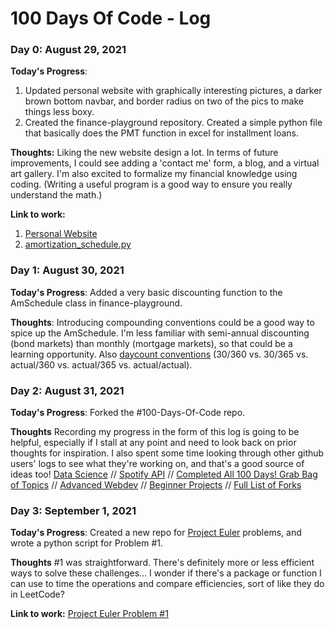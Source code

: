 # 100 Days Of Code - Log

### Day 0: August 29, 2021

**Today's Progress**: 
1. Updated personal website with graphically interesting pictures, a darker brown bottom navbar, and border radius on two of the pics to make things less boxy.
2. Created the finance-playground repository. Created a simple python file that basically does the PMT function in excel for installment loans.

**Thoughts:** Liking the new website design a lot. In terms of future improvements, I could see adding a 'contact me' form, a blog, and a virtual art gallery. I'm also excited to formalize my financial knowledge using coding. (Writing a useful program is a good way to ensure you really understand the math.)

**Link to work:** 
1. [Personal Website](https://lenaerickson.com/)
2. [amortization_schedule.py](https://github.com/lecerick/finance-playground/blob/main/amortization_schedule.py)

### Day 1: August 30, 2021

**Today's Progress**: Added a very basic discounting function to the AmSchedule class in finance-playground.

**Thoughts**: Introducing compounding conventions could be a good way to spice up the AmSchedule. I'm less familiar with semi-annual discounting (bond markets) than monthly (mortgage markets), so that could be a learning opportunity. Also [daycount conventions](https://www.investopedia.com/terms/d/daycount.asp) (30/360 vs. 30/365 vs. actual/360 vs. actual/365 vs. actual/actual).

### Day 2: August 31, 2021

**Today's Progress**: Forked the #100-Days-Of-Code repo.

**Thoughts** Recording my progress in the form of this log is going to be helpful, especially if I stall at any point and need to look back on prior thoughts for inspiration. I also spent some time looking through other github users' logs to see what they're working on, and that's a good source of ideas too! [Data Science](https://github.com/emiliehwolf/100-days-of-code/blob/master/log.md) // [Spotify API](https://github.com/miukimiu/100-days-of-code/blob/master/log.md) // [Completed All 100 Days! Grab Bag of Topics](https://github.com/Mmgfrog/100-days-of-code/blob/master/log.md) // [Advanced Webdev](https://github.com/nativedone/100-days-of-code/blob/master/log.md) // [Beginner Projects](https://github.com/rachaelcodes/100-days-of-code/blob/master/log2017.md) // [Full List of Forks](https://github.com/kallaway/100-days-of-code/network/members)

### Day 3: September 1, 2021

**Today's Progress**: Created a new repo for [Project Euler](https://projecteuler.net/archives) problems, and wrote a python script for Problem #1.

**Thoughts** #1 was straightforward. There's definitely more or less efficient ways to solve these challenges... I wonder if there's a package or function I can use to time the operations and compare efficiencies, sort of like they do in LeetCode?

**Link to work:** [Project Euler Problem #1](https://github.com/lecerick/project-euler/blob/main/problem1.py)
